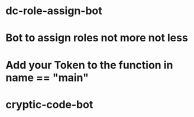 # dc-role-assign-bot
# Bot to assign roles not more not less
# Add your Token to the function in __name__ == "__main__"
# cryptic-code-bot
